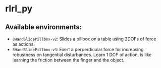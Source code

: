 # rlrl_py

## Available environments:

* `BHandSlidePillbox-v2`: Slides a pillbox on a table using 2DOFs of force as actions.
* `BHandSlidePillbox-v3`: Exert a perperdicular force for increasing robustness on tangential disturbances. Learn 1 DOF of action, is like learning the friction between the finger and the object.
